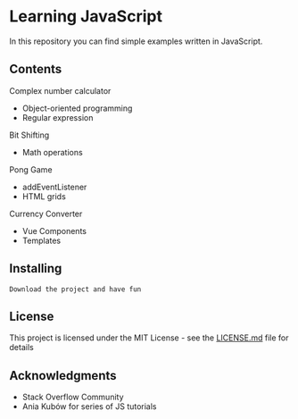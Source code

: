 # Learning JavaScript
In this repository you can find simple examples written in JavaScript. 

## Contents 
Complex number calculator 
* Object-oriented programming
* Regular expression

Bit Shifting
* Math operations

Pong Game
* addEventListener
* HTML grids

Currency Converter
* Vue Components
* Templates


## Installing 
```
Download the project and have fun
```
## License

This project is licensed under the MIT License - see the [LICENSE.md](https://github.com/krzysztofzielinski94/learning-javascript/blob/master/LICENSE) file for details

## Acknowledgments

* Stack Overflow Community
* Ania Kubów for series of JS tutorials
